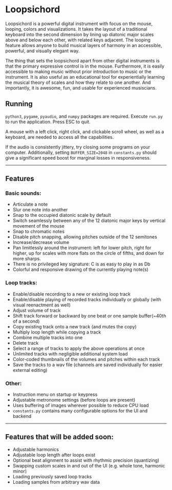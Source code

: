 # Loopsichord

Loopsichord is a powerful digital instrument with focus on the mouse, looping, colors and visualizations. It takes the layout of a traditional keyboard into the second dimension by lining up diatonic major scales above and below each other, with related keys adjacent. The looping feature allows anyone to build musical layers of harmony in an accessible, powerful, and visually elegant way.

The thing that sets the loopsichord apart from other digital instruments is that the primary expressive control is in the mouse. Furthermore, it is easily accessible to making music without prior introduction to music or the instrument. It is also useful as an educational tool for experientially learning the musical theory of scales and how they relate to one another. And importantly, it is awesome, fun, and usable for experienced musiscians.

## Running

```python3```, ```pygame```, ```pyaudio```, and ```numpy``` packages are required. Execute ```run.py``` to run the application. Press ESC to quit.

A mouse with a left click, right click, and clickable scroll wheel, as well as a keyboard, are needed to access all the capabilities.

If the audio is consistently jittery, try closing some programs on your computer. Additionally, setting ```BUFFER_SIZE=2048``` in ```constants.py``` should give a significant speed boost for marginal losses in responsiveness.

---

## Features
### Basic sounds:
 - Articulate a note
 - Slur one note into another
 - Snap to the occupied diatonic scale by default
 - Switch seamlessly between any of the 12 diatonic major keys by vertical movement of the mouse
 - Snap to chromatic notes
 - Disable pitch snapping, allowing pitches outside of the 12 semitones
 - Increase/decrease volume
 - Pan limitlessly around the instrument: left for lower pitch, right for higher, up for scales with more flats on the circle of fifths, and down for more sharps. 
 - There is no privileged key signature: C is as easy to play in as Db
 - Colorful and responsive drawing of the currently playing note(s)
### Loop tracks:
 - Enable/disable recording to a new or existing loop track
 - Enable/disable playing of recorded tracks individually or globally (with visual reenactment as well)
 - Adjust volume of track
 - Shift track forward or backward by one beat or one sample buffer(~40th of a second)
 - Copy existing track onto a new track (and mutes the copy)
 - Multiply loop length while copying a track
 - Combine multiple tracks into one
 - Delete track
 - Select a range of tracks to apply the above operations at once
 - Unlimited tracks with negligible additional system load
 - Color-coded thumbnails of the volumes and pitches within each track
 - Save the tracks to a wav file (channels are saved individually for easier external editing)
### Other:
 - Instruction menu on startup or keypress
 - Adjustable metronome settings (before loops are present)
 - Uses buffering of images wherever possible to reduce CPU load
 - ```constants.py``` contains many configurable options for the UI and backend
 
 ---
 
## Features that will be added soon:
 - Adjustable harmonics
 - Adjustable loop length after loops exist
 - Optional beat alignment to assist with rhythmic precision (quantizing)
 - Swapping custom scales in and out of the UI (e.g. whole tone, harmonic minor)
 - Loading previously saved loop tracks
 - Loading samples from arbitrary wav data


